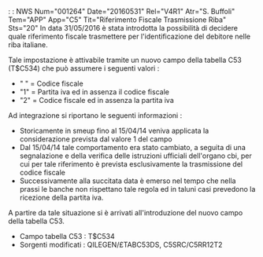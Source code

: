  :  : NWS Num="001264" Date="20160531" Rel="V4R1" Atr="S. Buffoli" Tem="APP" App="C5" Tit="Riferimento Fiscale Trasmissione Riba" Sts="20"
In data 31/05/2016 è stata introdotta la
possibilità di decidere quale riferimento fiscale trasmettere per l'identificazione del debitore nelle riba italiane.

Tale impostazione è attivabile tramite un nuovo campo della tabella C53 (T$C534) che può assumere i seguenti valori : 
-  " " = Codice fiscale
-  "1" = Partita iva ed in assenza il codice fiscale
-  "2" = Codice fiscale ed in assenza la partita iva

Ad integrazione si riportano le seguenti informazioni : 
-  Storicamente in smeup fino al 15/04/14 veniva applicata la considerazione prevista dal valore 1 del campo
-  Dal 15/04/14 tale comportamento era stato cambiato, a seguita di una segnalazione e della verifica
delle istruzioni ufficiali dell'organo cbi, per cui per tale riferimento è prevista esclusivamente
la trasmissione del codice fiscale
-  Successivamente alla succitata data è emerso nel tempo che nella prassi le banche non rispettano
tale regola ed in taluni casi prevedono la ricezione della partita iva.

A partire da tale situazione si è arrivati all'introduzione del nuovo campo della tabella C53.

-  Campo tabella C53 :  T$C534
-  Sorgenti modificati :  QILEGEN/£TABC53DS, C5SRC/C5RR12T2

